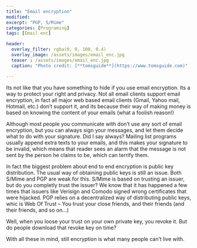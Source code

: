 ```yaml
---
title: "Email encryption"
modified:
excerpt: "PGP, S/Mime"
categories: [Programing]
tags: [Email enc]

header:
  overlay_filter: rgba(0, 0, 100, 0.4)
  overlay_image: /assets/images/email_enc.jpg
  teaser : /assets/images/email_enc.jpg
  caption: "Photo credit: [**tomsguide**](https://www.tomsguide.com)"

---
```


Its not like that you have something to hide if you use email encryption. Its a way to protect your right and privacy. Not all email clients support email encryption, in fact all major web based email clients (Gmail, Yahoo mail, Hotmail, etc.) don’t support it, and its because their way of making money is based on knowing the content of your emails (what a foolish reason!)

Although most people you communicate with don’t use any sort of email encryption, but you can always sign your messages, and let them decide what to do with your signature. Did I say always? Mailing list programs usually append extra texts to your emails, and this makes your signature to be invalid, which means that reader sees an alarm that the message is not sent by the person he claims to be, which can terrify them.

In fact the biggest problem about end to end encryption is public key distribution. The usual way of obtaining public keys is still an issue. Both S/Mime and PGP are weak for this. S/Mime is based on trusting an issuer, but do you completly trust the issuer? We know that it has happened a few times that issuers like Verisign and Comodo signed wrong certificates that were hijacked. PGP relies on a decentralized way of distributing public keys, whic is Web Of Trust – You trust your close friends, and their friends (and their friends, and so on…)

Well, when you loose your trust on your own private key, you revoke it. But do people download that revoke key on time?

With all these in mind, still encryption is what many people can’t live with.

